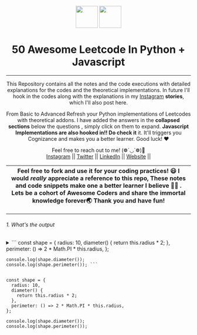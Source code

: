 <div align="center" float=""left>

  <p float="left">
  <img height="60" src="https://img.icons8.com/color/344/python.png" />
  <img height="60" src="https://img.icons8.com/color/344/javascript.png" /> 
  </p>
  <h1>50 Awesome Leetcode In Python + Javascript</h1>
  
 ---
  <span> This Repository contains all the notes and the code executions with detailed explanations for the codes and the theoretical implementations. In future I'll hook in the codes along with the explanations in my <a href="https://www.instagram.com/jayasoruban1112/">Instagram</a> **stories**, which I'll also post here.

From Basic to Advanced Refresh your Python implementations of Leetcodes with theoretical addons. I have added the answers in the **collapsed sections** below the questions , simply click on them to expand. **Javascript Implementations are also hooked in!! Do check it** it. It'll triggers you Cognizance and makes you a better learner. Good luck! ❤️ </span>

Feel free to reach out to me! (❁´◡`❁)🤗<br/>
  <a href="https://www.instagram.com/jayasoruban1112/">Instagram</a> || 
  <a href="https://twitter.com/jayasoruban">Twitter</a> || 
  <a href="https://in.linkedin.com/in/jayasoruban-js-67b35b1bb">LinkedIn</a> ||
  <a href="#">Website</a> ||

</div>

| Feel free to fork and use it for your coding practices! 😃  I would _really_ appreciate a reference to this repo, These notes and code snippets make one a better learner I believe 💪🏼 . Lets be a cohort of Awesome Coders and share the immortal knowledge forever🌏 Thank you and have fun!   |
|---|

---
###### 1. What's the output

<details>
  <summary>
    ```
    const shape = {
      radius: 10,
      diameter() {
        return this.radius * 2;
      },
      perimeter: () => 2 * Math.PI * this.radius,
    };

    console.log(shape.diameter());
    console.log(shape.perimeter()); ```
  </summary>
</details>

```
const shape = {
  radius: 10,
  diameter() {
    return this.radius * 2;
  },
  perimeter: () => 2 * Math.PI * this.radius,
};

console.log(shape.diameter());
console.log(shape.perimeter());

```










